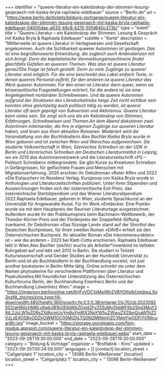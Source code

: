 +++
identifier = "queere-literatur-ein-kaleidoskop-der-stimmen-lesung-gespraech-mit-kaska-bryla-raphaela-edelbauer"
source = "Berlin.de"
url = "https://www.berlin.de/tickets/bildung-vortraege/queere-literatur-ein-kaleidoskop-der-stimmen-lesung-gespraech-mit-kaska-bryla-raphaela-edelbauer-04005dae-a633-46c8-b215-50fd640c373b/"
type = "event"
title = "Queere Literatur – ein Kaleidoskop der Stimmen. Lesung & Gespräch mit Kaśka Bryla & Raphaela Edelbauer"
subtitle = "Karte"
description = "Mittlerweile ist queere Literatur in Verlagswesen und Gesellschaft angekommen. Auch die Sichtbarkeit queerer Autor*innen ist gestiegen. Das ist eine begrüßenswerte Entwicklung, die zugleich auch Ambivalenzen mit sich bringt. Denn die kapitalistische Vermarktungsmaschinerie findet gleichfalls Gefallen an queeren Themen. Was also ist queere Literatur genau?Die Frage ist falsch gestellt. Denn zu viele Zugänge zu queerer Literatur sind möglich. Für die eine beschreibt das Label einfach Texte, in denen queeres Personal auftritt, für den anderen ist queere Literatur das Werk queerer Autor*innen. Für den einen ist Literatur dann queer, wenn sie körperpolitische Fragestellungen erörtert, für die andere ist sie eine Angelegenheit nonbinärer Schreibweisen. Und da queere Autor*innen aufgrund der Strukturen des Literaturbetriebs lange Zeit nicht sichtbar sein konnten ohne gleichzeitig auch politisch tätig zu werden, ist queere Literatur oft auch geprägt von Subversion und Aktivismus. Queere Literatur kann vieles sein. Sie zeigt sich uns als ein Kaleidoskop von Stimmen, Erfahrungen, Schreibweisen und Themen.An dem Abend diskutieren zwei Autorinnen miteinander, die ihre je eigenen Zugänge zur queeren Literatur haben, und lesen aus ihren aktuellen Romanen. Moderiert wird die Veranstaltung von der Buchhändlerin Alex Bachler.Kaśka Bryla wurde in Wien geboren und ist zwischen Wien und Warschau aufgewachsen. Sie studierte Volkswirtschaft in Wien, Szenisches Schreiben an der UDK in Berlin und Literarisches Schreiben am Deutschen Literaturinstitut in Leipzig, wo sie 2015 das Autor*innennetzwerk und die Literaturzeitschrift »PS – Politisch Schreiben« mitbegründete. Sie gibt Kurse zu Kreativem Schreiben in Gefängnissen, für geflüchtete Frauen und Menschen mit Migrationserfahrung. 2020 erschien ihr Debütroman »Roter Affe« und 2022 »Die Eistaucher« im Residenz Verlag. Kurzprosa von Kaśka Bryla wurde in Anthologien und Literaturzeitschriften publiziert. Unter ihren Stipendien und Auszeichnungen finden sich der österreichische Exil-Preis, das österreichische Startstipendium und das Wiener Literaturstipendium 2022.Raphaela Edelbauer, geboren in Wien, studierte Sprachkunst an der Universität für Angewandte Kunst. Für ihr Werk »Entdecker. Eine Poetik« wurde sie mit dem Hauptpreis der Rauriser Literaturtage ausgezeichnet. Außerdem wurde ihr der Publikumspreis beim Bachmann-Wettbewerb, der Theodor-Körner-Preis und der Förderpreis der Doppelfeld-Stiftung zuerkannt. Ihr Debütroman »Das flüssige Land« stand auf der Shortlist des Deutschen Buchpreises, für ihren zweiten Roman »DAVE« erhielt sie den Österreichischen Buchpreis. Ihr aktueller Roman »Die Inkommensurablen« ist – wie die anderen – 2023 bei Klett-Cotta erschienen. Raphaela Edelbauer lebt in Wien.Alex Bachler (sie/ihr) wuchs als Arbeiter*innenkind im tiefsten Ruhrgebiet auf und lebt seit 2012 in Berlin. Sie studiert in Teilzeit Kulturwissenschaft und Gender Studies an der Humboldt Universität zu Berlin und ist als Buchhändlerin in der Buchhandlung »ocelot, not just another bookstore« in Berlin-Mitte tätig. Online schreibt sie unter dem Namen phytoalexine für verschiedene Plattformen über Literatur und Popkulturelles.Mit freundlicher Unterstützung des Österreichischen Kulturforums Berlin, der Buchhandlung Eisenherz Berlin und der Buchhandlung Löwenherz Wien."
image = "https://imgproxy.berlinonline.net/KrjFvVDC1xMujWn2VBYOtfplbUgtdquLXq3nzNt_zto/resizing_type:fill-down/width:480/height:360/gravity:fp:0.5:0.38/enlarge:1/q:70/cb:2023092502/aHR0cHM6Ly9wb3B1bGEtbWlkZGxld2FyZS5zMy5hbWF6b25hd3MuY29tL2JvLW1pZGRsZXdhcmUvYm8uYmRlX2NoYW5uZWwuZXZlbnQvaW1hZ2VzLzE4OS8yODZhOWM1OC00MjZhLTQ0N2MtNmViZC1jNmYwODFiYjI1NjcuanBn.jpg"
image_bucket = "https://storage.googleapis.com/fem-readup.appspot.com/queere-literatur-ein-kaleidoskop-der-stimmen-lesung-gespraech-mit-kaska-bryla-raphaela-edelbauer.webp"
start_date = "2023-09-28T19:30:00.000"
end_date = "2023-09-28T19:30:00.000"
category = "Bildung & Vorträge"
organizer = "Brotfabrik - Kino"
updated = "2023-09-25T00:34:59.000"
languages = []
[contact]
location_street = "Caligariplatz 1"
location_city = " 13086 Berlin-Weißensee"
[location]
location_street = "Caligariplatz 1"
location_city = " 13086 Berlin-Weißensee"
+++